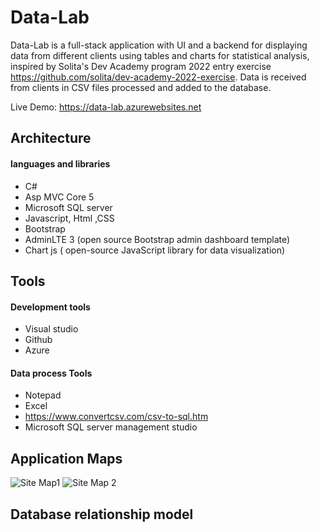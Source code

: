 # Data-Lab
Data-Lab is a full-stack application with UI and a backend for displaying data from different clients using tables and charts for statistical analysis,
inspired by Solita's Dev Academy program 2022 entry exercise https://github.com/solita/dev-academy-2022-exercise.
Data is received from clients in CSV files processed and added to the database.

Live Demo: https://data-lab.azurewebsites.net

## Architecture
#### languages and libraries
- C#
- Asp MVC Core 5
- Microsoft SQL server
- Javascript, Html ,CSS
- Bootstrap
- AdminLTE 3 (open source Bootstrap admin dashboard template)
- Chart js ( open-source JavaScript library for data visualization)

## Tools
#### Development tools
- Visual studio 
- Github
- Azure

#### Data process Tools
- Notepad
- Excel
- https://www.convertcsv.com/csv-to-sql.htm
- Microsoft SQL server management studio

## Application Maps
![Site Map1](https://user-images.githubusercontent.com/53993050/148553941-9d7acd36-746d-49f1-a7e9-71dd653565a7.png)
![Site Map 2](https://user-images.githubusercontent.com/53993050/148554579-021fc63e-58eb-4fd7-9e2d-638e0c559b09.png)

## Database relationship model
